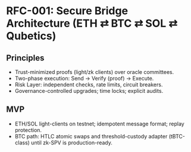 # RFC-001: Secure Bridge Architecture (ETH ⇄ BTC ⇄ SOL ⇄ Qubetics)

## Principles

- Trust-minimized proofs (light/zk clients) over oracle committees.
- Two-phase execution: Send → Verify (proof) → Execute.
- Risk Layer: independent checks, rate limits, circuit breakers.
- Governance-controlled upgrades; time locks; explicit audits.

## MVP

- ETH/SOL light-clients on testnet; idempotent message format; replay protection.
- BTC path: HTLC atomic swaps and threshold-custody adapter (tBTC-class) until zk-SPV is production-ready.
